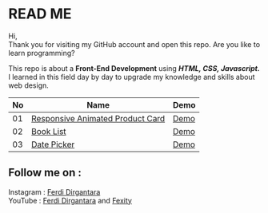 # **READ ME**

Hi,  
Thank you for visiting my GitHub account and open this repo. Are you like to learn programming?  

This repo is about a **Front-End Development** using **_HTML, CSS, Javascript._** I learned in this field day by day to upgrade my knowledge and skills about web design.

No | Name | Demo |
---|--- | --- |
01 | [Responsive Animated Product Card](01_AnimatedProductCard) | [Demo](https://fdirgaa.github.io/Learn-Web-Development/01_AnimatedProductCard/) |
02 | [Book List](02_BookLists) | [Demo](https://fdirgaa.github.io/Learn-Web-Development/02_BookLists/) |
03 | [Date Picker](03_DatePicker) | [Demo](https://fdirgaa.github.io/Learn-Web-Development/03_DatePicker/) |


## **Follow me on :**  
Instagram : [Ferdi Dirgantara](https://www.instagram.com/iamferdidirgantara)  
YouTube : [Ferdi Dirgantara](https://www.youtube.com/channel/UCeaggiYCZtYIbXNcZbecFHg) and [Fexity](https://www.youtube.com/user/FerdiDirgantara)
